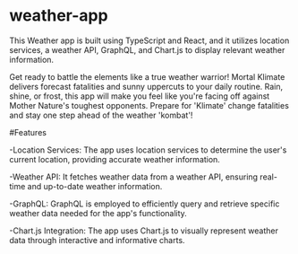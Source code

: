 # weather-app

This Weather app is built using TypeScript and React, and it utilizes location services, a weather API, GraphQL, and Chart.js to display relevant weather information.

Get ready to battle the elements like a true weather warrior! Mortal Klimate delivers forecast fatalities and sunny uppercuts to your daily routine. Rain, shine, or frost, this app will make you feel like you're facing off against Mother Nature's toughest opponents. Prepare for 'Klimate' change fatalities and stay one step ahead of the weather 'kombat'!

#Features

-Location Services: The app uses location services to determine the user's current location, providing accurate weather information.

-Weather API: It fetches weather data from a weather API, ensuring real-time and up-to-date weather information.

-GraphQL: GraphQL is employed to efficiently query and retrieve specific weather data needed for the app's functionality.

-Chart.js Integration: The app uses Chart.js to visually represent weather data through interactive and informative charts.
